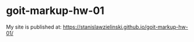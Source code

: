 # goit-markup-hw-01

My site is published at: 
https://stanislawzielinski.github.io/goit-markup-hw-01/
